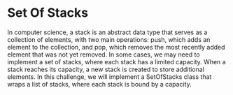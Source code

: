 # Set Of Stacks

In computer science, a stack is an abstract data type that serves as a collection of elements, with two main operations: push, which adds an element to the collection, and pop, which removes the most recently added element that was not yet removed. In some cases, we may need to implement a set of stacks, where each stack has a limited capacity. When a stack reaches its capacity, a new stack is created to store additional elements. In this challenge, we will implement a SetOfStacks class that wraps a list of stacks, where each stack is bound by a capacity.
